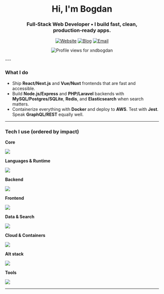<!-- HEADER -->
<h1 align="center">Hi, I'm Bogdan</h1>
<h3 align="center">Full‑Stack Web Developer • I build fast, clean, production‑ready apps.</h3>

<p align="center">
  <a href="https://www.himthe.dev" target="_blank"><img alt="Website" src="https://img.shields.io/badge/Website-himthe.dev-informational?style=for-the-badge&logo=vercel&logoColor=white"></a>
  <a href="https://www.himthe.dev/blog" target="_blank"><img alt="Blog" src="https://img.shields.io/badge/Blog-Read%20my%20posts-informational?style=for-the-badge&logo=hashnode"></a>
  <a href="mailto:bogdan.mosteanu@hey.com"><img alt="Email" src="https://img.shields.io/badge/Email-bogdan.mosteanu@hey.com-informational?style=for-the-badge&logo=gmail&logoColor=white"></a>
</p>

<p align="center">
  <img src="https://komarev.com/ghpvc/?username=xndbogdan&label=Profile%20views&color=0e75b6&style=flat" alt="Profile views for xndbogdan" />
</p>
---

<!-- WHAT I DO -->
### What I do
- Ship **React/Next.js** and **Vue/Nuxt** frontends that are fast and accessible.
- Build **Node.js/Express** and **PHP/Laravel** backends with **MySQL/Postgres/SQLite**, **Redis**, and **Elasticsearch** when search matters.
- Containerize everything with **Docker** and deploy to **AWS**. Test with **Jest**. Speak **GraphQL/REST** equally well.

---

<!-- SKILLS (grouped + ordered) -->
### Tech I use (ordered by impact)

**Core**
<p>
  <a href="https://skillicons.dev">
    <img src="https://skillicons.dev/icons?i=git,linux,bash&perline=9" />
  </a>
</p>

**Languages & Runtime**
<p>
  <a href="https://skillicons.dev">
    <img src="https://skillicons.dev/icons?i=js,ts,nodejs&perline=9" />
  </a>
</p>

**Backend**
<p>
  <a href="https://skillicons.dev">
    <img src="https://skillicons.dev/icons?i=express,graphql,jest&perline=9" />
  </a>
</p>

**Frontend**
<p>
  <a href="https://skillicons.dev">
    <img src="https://skillicons.dev/icons?i=react,nextjs,vue,nuxtjs,tailwind,sass&perline=9" />
  </a>
</p>

**Data & Search**
<p>
  <a href="https://skillicons.dev">
    <img src="https://skillicons.dev/icons?i=mysql,sqlite,redis,elasticsearch&perline=9" />
  </a>
</p>

**Cloud & Containers**
<p>
  <a href="https://skillicons.dev">
    <img src="https://skillicons.dev/icons?i=docker,aws&perline=9" />
  </a>
</p>

**Alt stack**
<p>
  <a href="https://skillicons.dev">
    <img src="https://skillicons.dev/icons?i=php,laravel&perline=9" />
  </a>
</p>

**Tools**
<p>
  <a href="https://skillicons.dev">
    <img src="https://skillicons.dev/icons?i=postman,babel,figma&perline=9" />
  </a>
</p>

---
